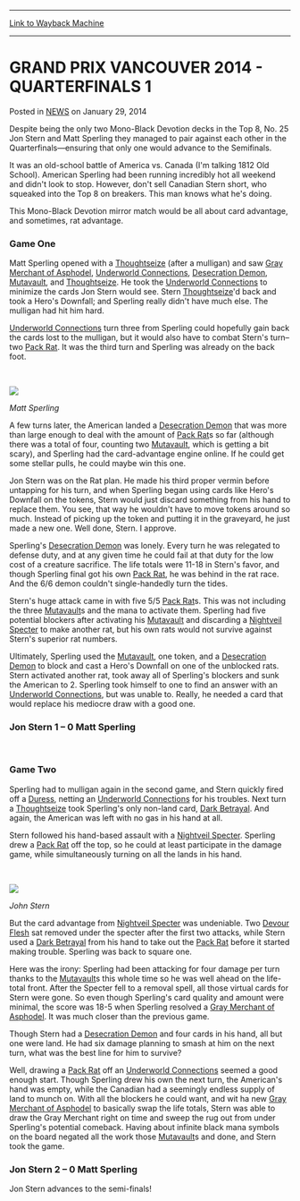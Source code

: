 
---
[Link to Wayback Machine](https://web.archive.org/web/20211019183952/https://magic.wizards.com/en/articles/archive/grand-prix-vancouver-2014-quarterfinals-1-2014-01-29)

[_metadata_:description]:- "Despite being the only two Mono-Black Devotion decks in the Top 8, No. 25 Jon Stern and Matt Sperling they managed to pair against each other in the Quarterfinals—ensuring that only one would advance to the Semifinals. It was an old-school battle of America vs. Canada (I'm talking 1812 Old School). American Sperling had been running incredibly hot all weekend and didn't look"
[_metadata_:generator]:- "Drupal 7 (http://drupal.org)"
[_metadata_:node]:- "153426"
[_metadata_:publish_date]:- "2014-01-29"
[_metadata_:source]:- "div-main-content"
[_metadata_:title]:- "GRAND PRIX VANCOUVER 2014 - QUARTERFINALS 1"
[_metadata_:wayback_capture_timestamp]:- "2021-10-19 18:39:52"
[_metadata_:wayback_raw_url]:- "https://web.archive.org/web/20211019183952id_/https://magic.wizards.com/en/articles/archive/grand-prix-vancouver-2014-quarterfinals-1-2014-01-29"
[_metadata_:wayback_url]:- "https://magic.wizards.com/en/articles/archive/grand-prix-vancouver-2014-quarterfinals-1-2014-01-29"
---


GRAND PRIX VANCOUVER 2014 - QUARTERFINALS 1
===========================================



 Posted in [NEWS](/en/articles)
 on January 29, 2014 










Despite being the only two Mono-Black Devotion decks in the Top 8, No. 25 Jon Stern and Matt Sperling they managed to pair against each other in the Quarterfinals—ensuring that only one would advance to the Semifinals.


It was an old-school battle of America vs. Canada (I'm talking 1812 Old School). American Sperling had been running incredibly hot all weekend and didn't look to stop. However, don't sell Canadian Stern short, who squeaked into the Top 8 on breakers. This man knows what he's doing.


This Mono-Black Devotion mirror match would be all about card advantage, and sometimes, rat advantage.


### Game One


Matt Sperling opened with a [Thoughtseize](https://gatherer.wizards.com/Pages/Card/Details.aspx?name=Thoughtseize) (after a mulligan) and saw [Gray Merchant of Asphodel](https://gatherer.wizards.com/Pages/Card/Details.aspx?name=Gray+Merchant+of+Asphodel), [Underworld Connections](https://gatherer.wizards.com/Pages/Card/Details.aspx?name=Underworld+Connections), [Desecration Demon](https://gatherer.wizards.com/Pages/Card/Details.aspx?name=Desecration+Demon), [Mutavault](https://gatherer.wizards.com/Pages/Card/Details.aspx?name=Mutavault), and [Thoughtseize](https://gatherer.wizards.com/Pages/Card/Details.aspx?name=Thoughtseize). He took the [Underworld Connections](https://gatherer.wizards.com/Pages/Card/Details.aspx?name=Underworld+Connections) to minimize the cards Jon Stern would see. Stern [Thoughtseize](https://gatherer.wizards.com/Pages/Card/Details.aspx?name=Thoughtseize)'d back and took a Hero's Downfall; and Sperling really didn't have much else. The mulligan had hit him hard.


[Underworld Connections](https://gatherer.wizards.com/Pages/Card/Details.aspx?name=Underworld+Connections) turn three from Sperling could hopefully gain back the cards lost to the mulligan, but it would also have to combat Stern's turn–two [Pack Rat](https://gatherer.wizards.com/Pages/Card/Details.aspx?name=Pack+Rat). It was the third turn and Sperling was already on the back foot.



 



![](https://web.archive.org/web/20150907000445im_/http://archive.wizards.com/mtg/images/daily/events/gpvan14/GP%20Van%20QF%20Sperling.jpg)
  
*Matt Sperling* 

A few turns later, the American landed a [Desecration Demon](https://gatherer.wizards.com/Pages/Card/Details.aspx?name=Desecration+Demon) that was more than large enough to deal with the amount of [Pack Rat](https://gatherer.wizards.com/Pages/Card/Details.aspx?name=Pack+Rat)s so far (although there was a total of four, counting two [Mutavault](https://gatherer.wizards.com/Pages/Card/Details.aspx?name=Mutavault), which is getting a bit scary), and Sperling had the card-advantage engine online. If he could get some stellar pulls, he could maybe win this one.


Jon Stern was on the Rat plan. He made his third proper vermin before untapping for his turn, and when Sperling began using cards like Hero's Downfall on the tokens, Stern would just discard something from his hand to replace them. You see, that way he wouldn't have to move tokens around so much. Instead of picking up the token and putting it in the graveyard, he just made a new one. Well done, Stern. I approve.


Sperling's [Desecration Demon](https://gatherer.wizards.com/Pages/Card/Details.aspx?name=Desecration+Demon) was lonely. Every turn he was relegated to defense duty, and at any given time he could fail at that duty for the low cost of a creature sacrifice. The life totals were 11-18 in Stern's favor, and though Sperling final got his own [Pack Rat](https://gatherer.wizards.com/Pages/Card/Details.aspx?name=Pack+Rat), he was behind in the rat race. And the 6/6 demon couldn't single-handedly turn the tides.


Stern's huge attack came in with five 5/5 [Pack Rat](https://gatherer.wizards.com/Pages/Card/Details.aspx?name=Pack+Rat)s. This was not including the three [Mutavault](https://gatherer.wizards.com/Pages/Card/Details.aspx?name=Mutavault)s and the mana to activate them. Sperling had five potential blockers after activating his [Mutavault](https://gatherer.wizards.com/Pages/Card/Details.aspx?name=Mutavault) and discarding a [Nightveil Specter](https://gatherer.wizards.com/Pages/Card/Details.aspx?name=Nightveil+Specter) to make another rat, but his own rats would not survive against Stern's superior rat numbers.


Ultimately, Sperling used the [Mutavault](https://gatherer.wizards.com/Pages/Card/Details.aspx?name=Mutavault), one token, and a [Desecration Demon](https://gatherer.wizards.com/Pages/Card/Details.aspx?name=Desecration+Demon) to block and cast a Hero's Downfall on one of the unblocked rats. Stern activated another rat, took away all of Sperling's blockers and sunk the American to 2. Sperling took himself to one to find an answer with an [Underworld Connections](https://gatherer.wizards.com/Pages/Card/Details.aspx?name=Underworld+Connections), but was unable to. Really, he needed a card that would replace his mediocre draw with a good one.


### Jon Stern 1 – 0 Matt Sperling


  
  
  

 
### Game Two


Sperling had to mulligan again in the second game, and Stern quickly fired off a [Duress](https://gatherer.wizards.com/Pages/Card/Details.aspx?name=Duress), netting an [Underworld Connections](https://gatherer.wizards.com/Pages/Card/Details.aspx?name=Underworld+Connections) for his troubles. Next turn a [Thoughtseize](https://gatherer.wizards.com/Pages/Card/Details.aspx?name=Thoughtseize) took Sperling's only non-land card, [Dark Betrayal](https://gatherer.wizards.com/Pages/Card/Details.aspx?name=Dark+Betrayal). And again, the American was left with no gas in his hand at all.


Stern followed his hand-based assault with a [Nightveil Specter](https://gatherer.wizards.com/Pages/Card/Details.aspx?name=Nightveil+Specter). Sperling drew a [Pack Rat](https://gatherer.wizards.com/Pages/Card/Details.aspx?name=Pack+Rat) off the top, so he could at least participate in the damage game, while simultaneously turning on all the lands in his hand.



 



![](https://web.archive.org/web/20150907013526im_/http://archive.wizards.com/mtg/images/daily/events/gpvan14/GP%20Van%20QF%20Stern.jpg)
  
*John Stern*

But the card advantage from [Nightveil Specter](https://gatherer.wizards.com/Pages/Card/Details.aspx?name=Nightveil+Specter) was undeniable. Two [Devour Flesh](https://gatherer.wizards.com/Pages/Card/Details.aspx?name=Devour+Flesh) sat removed under the specter after the first two attacks, while Stern used a [Dark Betrayal](https://gatherer.wizards.com/Pages/Card/Details.aspx?name=Dark+Betrayal) from his hand to take out the [Pack Rat](https://gatherer.wizards.com/Pages/Card/Details.aspx?name=Pack+Rat) before it started making trouble. Sperling was back to square one.


Here was the irony: Sperling had been attacking for four damage per turn thanks to the [Mutavault](https://gatherer.wizards.com/Pages/Card/Details.aspx?name=Mutavault)s this whole time so he was well ahead on the life-total front. After the Specter fell to a removal spell, all those virtual cards for Stern were gone. So even though Sperling's card quality and amount were minimal, the score was 18-5 when Sperling resolved a [Gray Merchant of Asphodel](https://gatherer.wizards.com/Pages/Card/Details.aspx?name=Gray+Merchant+of+Asphodel). It was much closer than the previous game.


Though Stern had a [Desecration Demon](https://gatherer.wizards.com/Pages/Card/Details.aspx?name=Desecration+Demon) and four cards in his hand, all but one were land. He had six damage planning to smash at him on the next turn, what was the best line for him to survive?


Well, drawing a [Pack Rat](https://gatherer.wizards.com/Pages/Card/Details.aspx?name=Pack+Rat) off an [Underworld Connections](https://gatherer.wizards.com/Pages/Card/Details.aspx?name=Underworld+Connections) seemed a good enough start. Though Sperling drew his own the next turn, the American's hand was empty, while the Canadian had a seemingly endless supply of land to munch on. With all the blockers he could want, and wit ha new [Gray Merchant of Asphodel](https://gatherer.wizards.com/Pages/Card/Details.aspx?name=Gray+Merchant+of+Asphodel) to basically swap the life totals, Stern was able to draw the Gray Merchant right on time and sweep the rug out from under Sperling's potential comeback. Having about infinite black mana symbols on the board negated all the work those [Mutavault](https://gatherer.wizards.com/Pages/Card/Details.aspx?name=Mutavault)s and done, and Stern took the game.


### Jon Stern 2 – 0 Matt Sperling


Jon Stern advances to the semi-finals!








